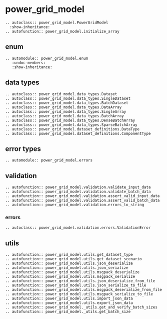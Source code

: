 <!--
SPDX-FileCopyrightText: Contributors to the Power Grid Model project <powergridmodel@lfenergy.org>

SPDX-License-Identifier: MPL-2.0
-->

# power_grid_model


 ```{eval-rst}
.. autoclass:: power_grid_model.PowerGridModel
   :show-inheritance:
.. autofunction:: power_grid_model.initialize_array
```

## enum

```{eval-rst}
.. automodule:: power_grid_model.enum
   :undoc-members:
   :show-inheritance:
```

## data types

```{eval-rst}
.. autoclass:: power_grid_model.data_types.Dataset
.. autoclass:: power_grid_model.data_types.SingleDataset
.. autoclass:: power_grid_model.data_types.BatchDataset
.. autoclass:: power_grid_model.data_types.DataArray
.. autoclass:: power_grid_model.data_types.SingleArray
.. autoclass:: power_grid_model.data_types.BatchArray
.. autoclass:: power_grid_model.data_types.DenseBatchArray
.. autoclass:: power_grid_model.data_types.SparseBatchArray
.. autoclass:: power_grid_model.dataset_definitions.DataType
.. autoclass:: power_grid_model.dataset_definitions.ComponentType
```

## error types

```{eval-rst}
.. automodule:: power_grid_model.errors
```

## validation

```{eval-rst}
.. autofunction:: power_grid_model.validation.validate_input_data
.. autofunction:: power_grid_model.validation.validate_batch_data
.. autofunction:: power_grid_model.validation.assert_valid_input_data
.. autofunction:: power_grid_model.validation.assert_valid_batch_data  
.. autofunction:: power_grid_model.validation.errors_to_string
```

### errors

```{eval-rst}
.. autoclass:: power_grid_model.validation.errors.ValidationError
```

## utils

```{eval-rst}
.. autofunction:: power_grid_model.utils.get_dataset_type
.. autofunction:: power_grid_model.utils.get_dataset_scenario
.. autofunction:: power_grid_model.utils.json_deserialize
.. autofunction:: power_grid_model.utils.json_serialize
.. autofunction:: power_grid_model.utils.msgpack_deserialize
.. autofunction:: power_grid_model.utils.msgpack_serialize
.. autofunction:: power_grid_model.utils.json_deserialize_from_file
.. autofunction:: power_grid_model.utils.json_serialize_to_file
.. autofunction:: power_grid_model.utils.msgpack_deserialize_from_file
.. autofunction:: power_grid_model.utils.msgpack_serialize_to_file
.. autofunction:: power_grid_model.utils.import_json_data
.. autofunction:: power_grid_model.utils.export_json_data
.. autofunction:: power_grid_model._utils.get_and_verify_batch_sizes
.. autofunction:: power_grid_model._utils.get_batch_size
```
